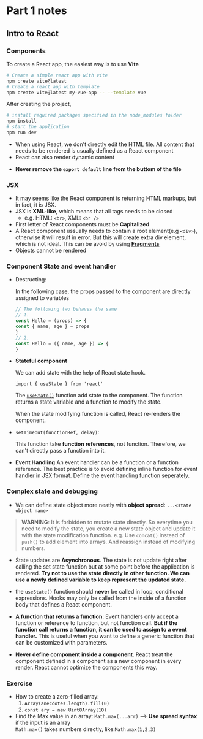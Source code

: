 # Part 1 notes

## Intro to React

### Components
To create a React app, the easiest way is to use **Vite**
``` bash
# Create a simple react app with vite
npm create vite@latest
# Create a react app with template
npm create vite@latest my-vue-app -- --template vue
```
After creating the project,
```bash
# install required packages specified in the node_modules folder
npm install
# start the application
npm run dev
```
* When using React, we don't directly edit the HTML file. All content that needs to be rendered is usually defined as a React component
* React can also render dynamic content
- **Never remove the `export default` line from the buttom of the file**
    
### JSX
* It may seems like the React component is returning HTML markups, but in fact, it is JSX.
* JSX is **XML-like**, which means that all tags needs to be closed
    * e.g. HTML: `<br>`, XML: `<br />`
* First letter of React components must be **Capitalized**
* A React component ussually needs to contain a root element(e.g `<div>`), otherwise it will result in error. But this will create extra div element, which is not ideal. This can be avoid by using **[Fragments](https://react.dev/reference/react/Fragment)**
* Objects cannot be rendered 

### Component State and event handler
* Destructing:

    In the following case, the props passed to the component are directly assigned to variables
    ``` javascript
    // The following two behaves the same
    // 1. 
    const Hello = (props) => {
    const { name, age } = props
    }
    // 2. 
    const Hello = ({ name, age }) => {
    }
    ```

* **Stateful component**

    We can add state with the help of React state hook.

    `import { useState } from 'react'`

    The [`useState()`](https://react.dev/reference/react/useState) function add state to the component. The function returns a state variable and a function to modify the state.

    When the state modifying function is called, React re-renders the component.

* `setTimeout(functionRef, delay)`:

    This function take **function references**, not function. Therefore, we can't directly pass a function into it. 

* **Event Handling**
    An event handler can be a function or a function reference. The best practice is to avoid defining inline function for event handler in JSX format. Define the event handling function seperately.

### Complex state and debugging
* We can define state object more neatly with **object spread**: `...<state object name>`
>**WARNING**: It is forbidden to mutate state directly. So everytime you need to modify the state, you create a new state object and update it with the state modification function. e.g. Use `concat()` instead of `push()` to add element into arrays. And reassign instead of modifying numbers.
* State updates are **Asynchronous**. The state is not update right after calling the set state function but at some point before the application is rendered. **Try not to use the state directly in other function. We can use a newly defined variable to keep represent the updated state.**

* the `useState()` function should **never** be called in loop, conditional expressions. Hooks may only be called from the inside of a function body that defines a React component.

* **A function that returns a function**: Event handlers only accept a function or reference to function, but not function call. **But if the function call returns a function, it can be used to assign to a event handler.** This is useful when you want to define a generic function that can be customized with parameters.

* **Never define component inside a component**. React treat the component defined in a component as a new component in every render. React cannot optimize the components this way.

### Exercise
* How to create a zero-filled array:
    1. `Array(anecdotes.length).fill(0)`
    2. `const ary = new Uint8Array(10)`
* Find the Max value in an array:
    `Math.max(...arr)` --> **Use spread syntax** if the input is an array\
    `Math.max()` takes numbers directly, like:`Math.max(1,2,3)`


